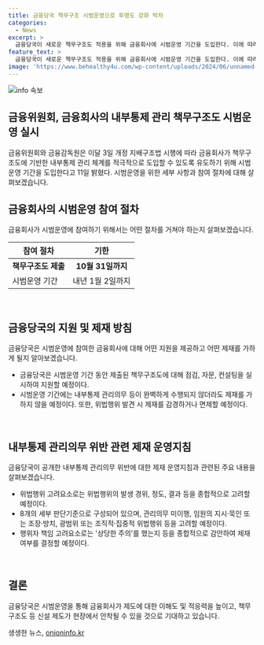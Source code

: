 ```yaml
---
title: 금융당국 책무구조 시범운영으로 투명도 강화 박차
categories:
  - News
excerpt: >
  금융당국이 새로운 책무구조도 적용을 위해 금융회사에 시범운영 기간을 도입한다. 이에 따라 금융회사는 책무구조도를 제출하고 시범운영에 참여할 수 있으며, 이에 대한 컨설팅과 인센티브를 받게 될 것이다. 또한, 시범운영 기간 동안에는 내부통제 관리의무를 완벽하게 수행하지 못해도 제재를 받지 않을 예정이며, 제재 시 운영지침에는 위법행위의 중대성과 행위자 책임 등이 고려된다. 이를 통해 금융회사들은 제도에 대한 이해와 적응력을 향상시키고, 새로운 제도가 현장에서 안착될 것으로 기대된다.
feature_text: >
  금융당국이 새로운 책무구조도 적용을 위해 금융회사에 시범운영 기간을 도입한다. 이에 따라 금융회사는 책무구조도를 제출하고 시범운영에 참여할 수 있으며, 이에 대한 컨설팅과 인센티브를 받게 될 것이다. 또한, 시범운영 기간 동안에는 내부통제 관리의무를 완벽하게 수행하지 못해도 제재를 받지 않을 예정이며, 제재 시 운영지침에는 위법행위의 중대성과 행위자 책임 등이 고려된다. 이를 통해 금융회사들은 제도에 대한 이해와 적응력을 향상시키고, 새로운 제도가 현장에서 안착될 것으로 기대된다.
image: 'https://www.behealthy4u.com/wp-content/uploads/2024/06/unnamed-file.png'
---
```


<p><img src="https://www.behealthy4u.com/wp-content/uploads/2024/06/unnamed-file.png" alt="info 속보" /></p>

<h2 data-ke-size="size26">금융위원회, 금융회사의 내부통제 관리 책무구조도 시범운영 실시</h2>

<p data-ke-size="size16">금융위원회와 금융감독원은 이달 3일 개정 지배구조법 시행에 따라 금융회사가 책무구조도에 기반한 내부통제 관리 체계를 적극적으로 도입할 수 있도록 유도하기 위해 시범운영 기간을 도입한다고 11일 밝혔다. 시범운영을 위한 세부 사항과 참여 절차에 대해 살펴보겠습니다.</p>

<h2 data-ke-size="size26">금융회사의 시범운영 참여 절차</h2>

<p data-ke-size="size16">금융회사가 시범운영에 참여하기 위해서는 어떤 절차를 거쳐야 하는지 살펴보겠습니다.</p>

<table>
    <thead>
        <tr>
            <th>참여 절차</th>
            <th>기한</th>
        </tr>
    </thead>
    <tbody>
        <tr>
            <td style="text-align: center; height: 17px;"><b>책무구조도 제출</b></td>
            <td style="text-align: center; height: 17px;"><b>10월 31일까지</b></td>
        </tr>
        <tr>
            <td>시범운영 기간</td>
            <td>내년 1월 2일까지</td>
        </tr>
    </tbody>
</table>

<p data-ke-size="size16">&nbsp;</p>

<h2 data-ke-size="size26">금융당국의 지원 및 제재 방침</h2>

<p data-ke-size="size16">금융당국은 시범운영에 참여한 금융회사에 대해 어떤 지원을 제공하고 어떤 제재를 가하게 될지 알아보겠습니다.</p>

<ul>
    <li>금융당국은 시범운영 기간 동안 제출된 책무구조도에 대해 점검, 자문, 컨설팅을 실시하여 지원할 예정이다.</li>
    <li>시범운영 기간에는 내부통제 관리의무 등이 완벽하게 수행되지 않더라도 제재를 가하지 않을 예정이다. 또한, 위법행위 발견 시 제재를 감경하거나 면제할 예정이다.</li>
</ul>

<p data-ke-size="size16">&nbsp;</p>

<h2 data-ke-size="size26">내부통제 관리의무 위반 관련 제재 운영지침</h2>

<p data-ke-size="size16">금융당국이 공개한 내부통제 관리의무 위반에 대한 제재 운영지침과 관련된 주요 내용을 살펴보겠습니다.</p>

<ul>
    <li>위법행위 고려요소로는 위법행위의 발생 경위, 정도, 결과 등을 종합적으로 고려할 예정이다.</li>
    <li>8개의 세부 판단기준으로 구성되어 있으며, 관리의무 미이행, 임원의 지시·묵인 또는 조장·방치, 광범위 또는 조직적·집중적 위법행위 등을 고려할 예정이다.</li>
    <li>행위자 책임 고려요소로는 '상당한 주의'를 했는지 등을 종합적으로 감안하여 제재 여부를 결정할 예정이다.</li>
</ul>

<p data-ke-size="size16">&nbsp;</p>

<h2 data-ke-size="size26">결론</h2>

<p data-ke-size="size16">금융당국은 시범운영을 통해 금융회사가 제도에 대한 이해도 및 적응력을 높이고, 책무구조도 등 신설 제도가 현장에서 안착될 수 있을 것으로 기대하고 있습니다.</p>
생생한 뉴스, <a href="https://onioninfo.kr" rel="dofollow">onioninfo.kr</a>


